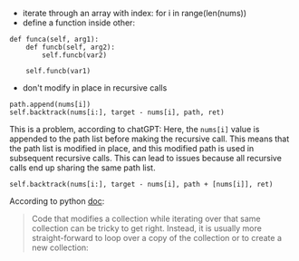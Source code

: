 * iterate through an array with index: for i in range(len(nums))
* define a function inside other:
```
def funca(self, arg1):
    def funcb(self, arg2):
        self.funcb(var2)

    self.funcb(var1)
```
* don't modify in place in recursive calls
```
path.append(nums[i])
self.backtrack(nums[i:], target - nums[i], path, ret)
```
This is a problem, according to chatGPT:
Here, the `nums[i]` value is appended to the path list before making the recursive call. This means that the path list is modified in place, and this modified path is used in subsequent recursive calls. This can lead to issues because all recursive calls end up sharing the same path list.
```
self.backtrack(nums[i:], target - nums[i], path + [nums[i]], ret)
```
According to python [doc](https://docs.python.org/3/tutorial/controlflow.html#for):
> Code that modifies a collection while iterating over that same collection can be tricky to get right. Instead, it is usually more straight-forward to loop over a copy of the collection or to create a new collection: